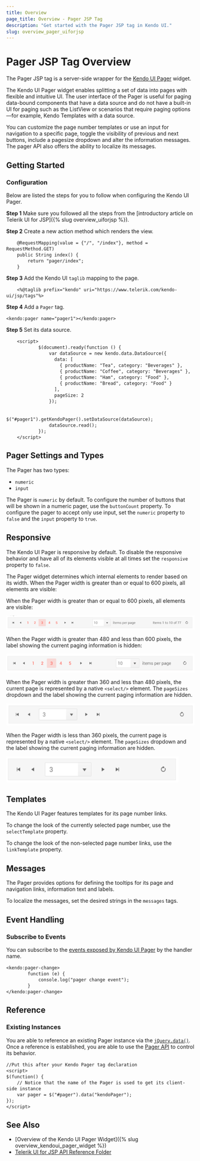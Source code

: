 ```yaml
---
title: Overview
page_title: Overview - Pager JSP Tag
description: "Get started with the Pager JSP tag in Kendo UI."
slug: overview_pager_uiforjsp
---
```


# Pager JSP Tag Overview

The Pager JSP tag is a server-side wrapper for the [Kendo UI Pager](/api/javascript/ui/pager) widget.

The Kendo UI Pager widget enables splitting a set of data into pages with flexible and intuitive UI. The user interface of the Pager is useful for paging data-bound components that have a data source and do not have a built-in UI for paging such as the ListView or scenarios that require  paging options&mdash;for example, Kendo Templates with a data source.

 You can customize the page number templates or use an input for navigation to a specific page, toggle the visibility of previous and next buttons, include a pagesize dropdown and alter the information messages. The pager API also offers the ability to localize its messages.


## Getting Started

### Configuration

Below are listed the steps for you to follow when configuring the Kendo UI Pager.

**Step 1** Make sure you followed all the steps from the [introductory article on Telerik UI for JSP]({% slug overview_uiforjsp %}).

**Step 2** Create a new action method which renders the view.

        @RequestMapping(value = {"/", "/index"}, method = RequestMethod.GET)
        public String index() {
            return "pager/index";
        }

**Step 3** Add the Kendo UI `taglib` mapping to the page.


        <%@taglib prefix="kendo" uri="https://www.telerik.com/kendo-ui/jsp/tags"%>

**Step 4** Add a `Pager` tag.


    <kendo:pager name="pager1"></kendo:pager>

**Step 5** Set its data source.

        <script>
                $(document).ready(function () {
                    var dataSource = new kendo.data.DataSource({
                      data: [
                        { productName: "Tea", category: "Beverages" },
                        { productName: "Coffee", category: "Beverages" },
                        { productName: "Ham", category: "Food" },
                        { productName: "Bread", category: "Food" }
                      ],
                      pageSize: 2
                    });

                    $("#pager1").getKendoPager().setDataSource(dataSource);           	
                    dataSource.read();
                });
        </script>

## Pager Settings and Types

The Pager has two types:

- `numeric`
- `input`

The Pager is `numeric` by default. To configure the number of buttons that will be shown in a numeric pager, use the `buttonCount` property. To configure the pager to accept only use input, set the `numeric` property to `false` and the `input` property to `true`.

## Responsive

The Kendo UI Pager is responsive by default. To disable the responsive behavior and have all of its elements visible at all times set the `responsive` property to `false`. 

The Pager widget determines which internal elements to render based on its width. When the Pager width is greater than or equal to 600 pixels, all elements are visible:

When the Pager width is greater than or equal to 600 pixels, all elements are visible:

![Kendo UI for jQuery A Pager widget at over 600px resolution](../../../images/pager-responsive/pager-over-600-resolution.png)

When the Pager width is greater than 480 and less than 600 pixels, the label showing the current paging information is hidden:

![Kendo UI for jQuery A Pager widget between 480 and 600px resolution](../../../images/pager-responsive/pager-480-600-resolution.png)

When the Pager width is greater than 360 and less than 480 pixels, the current page is represented by a native `<select/>` element. The `pageSizes` dropdown and the label showing the current paging information are hidden.

![Kendo UI for jQuery A Pager widget between 360 and 480px resolution](../../../images/pager-responsive/pager-360-480-resolution.png)

When the Pager width is less than 360 pixels, the current page is represented by a native `<select/>` element. The `pageSizes` dropdown and the label showing the current paging information are hidden.

![Kendo UI for jQuery A Pager widget under 360 pixels](../../../images/pager-responsive/pager-under-360-resolution.png)

## Templates

The Kendo UI Pager features templates for its page number links.

To change the look of the currently selected page number, use the `selectTemplate` property.

To change the look of the non-selected page number links, use the `linkTemplate` property.

## Messages

The Pager provides options for defining the tooltips for its page and navigation links, information text and labels.

To localize the messages, set the desired strings in the `messages` tags.

## Event Handling

### Subscribe to Events

You can subscribe to the [events exposed by Kendo UI Pager](/api/javascript/ui/pager#events) by the handler name.



    <kendo:pager-change>
			function (e) {
                console.log("pager change event");
            }
	</kendo:pager-change>

## Reference

### Existing Instances

You are able to reference an existing Pager instance via the [`jQuery.data()`](https://api.jquery.com/jQuery.data/). Once a reference is established, you are able to use the [Pager API](/api/javascript/ui/pager#methods) to control its behavior.


    //Put this after your Kendo Pager tag declaration
    <script>
    $(function() {
        // Notice that the name of the Pager is used to get its client-side instance
        var pager = $("#pager").data("kendoPager");
    });
    </script>

## See Also

* [Overview of the Kendo UI Pager Widget]({% slug overview_kendoui_pager_widget %})
* [Telerik UI for JSP API Reference Folder](/api/jsp/pager)
